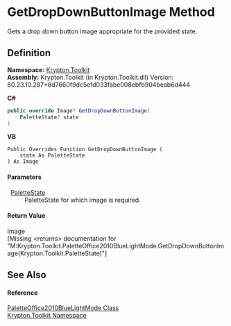 # GetDropDownButtonImage Method


Gets a drop down button image appropriate for the provided state.



## Definition
**Namespace:** <a href="79d2eac2-21f4-54ff-7552-b20c33c30600.md">Krypton.Toolkit</a>  
**Assembly:** Krypton.Toolkit (in Krypton.Toolkit.dll) Version: 80.23.10.287+8d7660f9dc5efd033fabe008ebfb904beab6d444

**C#**
``` C#
public override Image? GetDropDownButtonImage(
	PaletteState? state
)
```
**VB**
``` VB
Public Overrides Function GetDropDownButtonImage ( 
	state As PaletteState
) As Image
```



#### Parameters
<dl><dt>  <a href="93e626cd-00cf-240e-06c6-ab4d47e982ba.md">PaletteState</a></dt><dd>PaletteState for which image is required.</dd></dl>

#### Return Value
Image  
\[Missing &lt;returns&gt; documentation for "M:Krypton.Toolkit.PaletteOffice2010BlueLightMode.GetDropDownButtonImage(Krypton.Toolkit.PaletteState)"\]

## See Also


#### Reference
<a href="fd2e6690-d91e-cc52-9754-f98b0009add7.md">PaletteOffice2010BlueLightMode Class</a>  
<a href="79d2eac2-21f4-54ff-7552-b20c33c30600.md">Krypton.Toolkit Namespace</a>  
